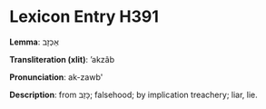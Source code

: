 # Lexicon Entry H391

**Lemma**: אַכְזָב

**Transliteration (xlit)**: ʼakzâb

**Pronunciation**: ak-zawb'

**Description**:
from כָּזַב; falsehood; by implication treachery; liar, lie.

